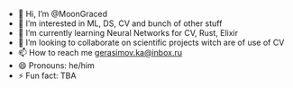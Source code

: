 - 👋 Hi, I’m @MoonGraced
- 👀 I’m interested in ML, DS, CV and bunch of other stuff 
- 🌱 I’m currently learning Neural Networks for CV, Rust, Elixir
- 💞️ I’m looking to collaborate on scientific projects witch are of use of CV
- 📫 How to reach me gerasimov.ka@inbox.ru
- 😄 Pronouns: he/him
- ⚡ Fun fact: TBA

<!---
MoonGraced/MoonGraced is a ✨ special ✨ repository because its `README.md` (this file) appears on your GitHub profile.
You can click the Preview link to take a look at your changes.
--->
